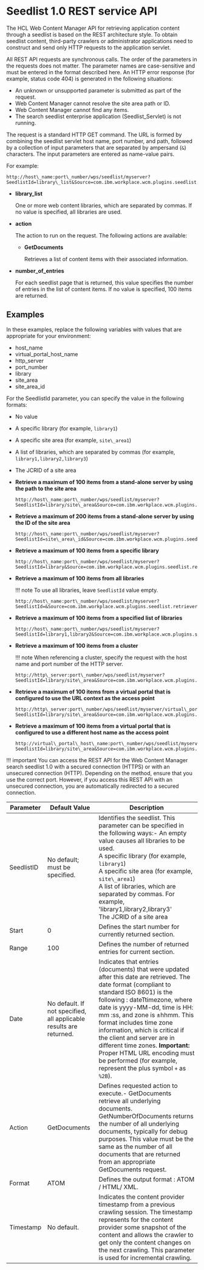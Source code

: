 # Seedlist 1.0 REST service API

The HCL Web Content Manager API for retrieving application content through a seedlist is based on the REST architecture style. To obtain seedlist content, third-party crawlers or administrator applications need to construct and send only HTTP requests to the application servlet.

All REST API requests are synchronous calls. The order of the parameters in the requests does not matter. The parameter names are case-sensitive and must be entered in the format described here. An HTTP error response \(for example, status code 404\) is generated in the following situations:

-   An unknown or unsupported parameter is submitted as part of the request.
-   Web Content Manager cannot resolve the site area path or ID.
-   Web Content Manager cannot find any items.
-   The search seedlist enterprise application \(Seedlist\_Servlet\) is not running.

The request is a standard HTTP GET command. The URL is formed by combining the seedlist servlet host name, port number, and path, followed by a collection of input parameters that are separated by ampersand \(`&`\) characters. The input parameters are entered as name-value pairs.

For example:

```
http://host\_name:port\_number/wps/seedlist/myserver?SeedlistId=library\_list&Source=com.ibm.workplace.wcm.plugins.seedlist.retriever.WCMRetrieverFactory&Action=action&Range=number\_of\_entries
```

-   **library\_list**

    One or more web content libraries, which are separated by commas. If no value is specified, all libraries are used.

-   **action**

    The action to run on the request. The following actions are available:

    -   **GetDocuments**

        Retrieves a list of content items with their associated information.

-   **number\_of\_entries**

    For each seedlist page that is returned, this value specifies the number of entries in the list of content items. If no value is specified, 100 items are returned.


## Examples

In these examples, replace the following variables with values that are appropriate for your environment:

-   host\_name
-   virtual\_portal\_host\_name
-   http\_server
-   port\_number
-   library
-   site\_area
-   site\_area\_id

For the SeedlistId parameter, you can specify the value in the following formats:

-   No value
-   A specific library \(for example, `library1`\)
-   A specific site area \(for example, `site\_area1`\)
-   A list of libraries, which are separated by commas \(for example, `library1,library2,library3`\)
-   The JCRID of a site area

-   **Retrieve a maximum of 100 items from a stand-alone server by using the path to the site area**

    ```
    http://host\_name:port\_number/wps/seedlist/myserver?SeedlistId=library/site\_area&Source=com.ibm.workplace.wcm.plugins.seedlist.retriever.WCMRetrieverFactory&Action=GetDocuments
    ```

-   **Retrieve a maximum of 200 items from a stand-alone server by using the ID of the site area**

    ```
    http://host\_name:port\_number/wps/seedlist/myserver?SeedlistId=site\_area\_id&Source=com.ibm.workplace.wcm.plugins.seedlist.retriever.WCMRetrieverFactory&Action=GetDocuments&Range=200
    ```

-   **Retrieve a maximum of 100 items from a specific library**

    ```
    http://host\_name:port\_number/wps/seedlist/myserver?SeedlistId=library&Source=com.ibm.workplace.wcm.plugins.seedlist.retriever.WCMRetrieverFactory&Action=GetDocuments
    ```

-   **Retrieve a maximum of 100 items from all libraries**

    !!! note
        To use all libraries, leave `SeedlistId` value empty.

    ```
    http://host\_name:port\_number/wps/seedlist/myserver?SeedlistId=&Source=com.ibm.workplace.wcm.plugins.seedlist.retriever.WCMRetrieverFactory&Action=GetDocuments
    ```

-   **Retrieve a maximum of 100 items from a specified list of libraries**

    ```
    http://host\_name:port\_number/wps/seedlist/myserver?SeedlistId=library1,library2&Source=com.ibm.workplace.wcm.plugins.seedlist.retriever.WCMRetrieverFactory&Action=GetDocuments
    ```

-   **Retrieve a maximum of 100 items from a cluster**

    !!! note
        When referencing a cluster, specify the request with the host name and port number of the HTTP server.

    ```
    http://http\_server:port\_number/wps/seedlist/myserver?SeedlistId=library/site\_area&Source=com.ibm.workplace.wcm.plugins.seedlist.retriever.WCMRetrieverFactory&Action=GetDocuments
    ```

-   **Retrieve a maximum of 100 items from a virtual portal that is configured to use the URL context as the access point**

    ```
    http://http\_server:port\_number/wps/seedlist/myserver/virtual\_portal\_context?SeedlistId=library/site\_area&Source=com.ibm.workplace.wcm.plugins.seedlist.retriever.WCMRetrieverFactory&Action=GetDocuments
    ```

-   **Retrieve a maximum of 100 items from a virtual portal that is configured to use a different host name as the access point**

    ```
    http://virtual\_portal\_host\_name:port\_number/wps/seedlist/myserver?SeedlistId=library/site\_area&Source=com.ibm.workplace.wcm.plugins.seedlist.retriever.WCMRetrieverFactory&Action=GetDocuments
    ```


!!! important
    You can access the REST API for the Web Content Manager search seedlist 1.0 with a secured connection \(HTTPS\) or with an unsecured connection \(HTTP\). Depending on the method, ensure that you use the correct port. However, if you access this REST API with an unsecured connection, you are automatically redirected to a secured connection.

|Parameter|Default Value|Description|
|---------|-------------|-----------|
|SeedlistID|No default; must be specified.|Identifies the seedlist. This parameter can be specified in the following ways:-   An empty value causes all libraries to be used. <br/> A specific library \(for example, `library1`\) <br/> A specific site area \(for example, `site\_area1`\) <br/> A list of libraries, which are separated by commas. For example, <br/> 'library1,library2,library3' <br/> The JCRID of a site area <br/>|
|Start|0|Defines the start number for currently returned section.|
|Range|100|Defines the number of returned entries for current section.|
|Date|No default. If not specified, all applicable results are returned.|Indicates that entries \(documents\) that were updated after this date are retrieved. The date format \(compliant to standard ISO 8601\) is the following : dateTtimezone, where date is yyyy-MM-dd, time is HH: mm :ss, and zone is ±hhmm. This format includes time zone information, which is critical if the client and server are in different time zones. **Important:** Proper HTML URL encoding must be performed \(for example, represent the plus symbol `+` as `%2B`\).|
|Action|GetDocuments|Defines requested action to execute.-   GetDocuments retrieve all underlying documents. <br/> GetNumberOfDocuments returns the number of all underlying documents, typically for debug purposes. This value must be the same as the number of all documents that are returned from an appropriate GetDocuments request.|
|Format|ATOM|Defines the output format : ATOM / HTML/ XML.|
|Timestamp|No default.|Indicates the content provider timestamp from a previous crawling session. The timestamp represents for the content provider some snapshot of the content and allows the crawler to get only the content changes on the next crawling. This parameter is used for incremental crawling.|


